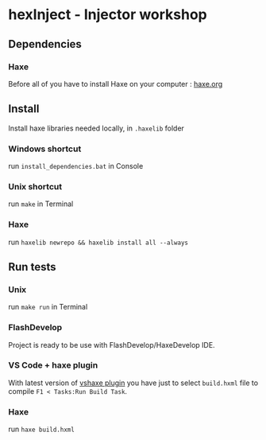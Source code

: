 # hexInject - Injector workshop

## Dependencies
### Haxe
Before all of you have to install Haxe on your computer : [haxe.org](http://haxe.org/download/)

## Install  
Install haxe libraries needed locally, in `.haxelib` folder
### Windows shortcut
run `install_dependencies.bat` in Console
### Unix shortcut
run `make` in Terminal
### Haxe
run `haxelib newrepo && haxelib install all --always`

## Run tests
### Unix
run `make run` in Terminal
### FlashDevelop
Project is ready to be use with FlashDevelop/HaxeDevelop IDE.
### VS Code + haxe plugin
With latest version of [vshaxe plugin](https://github.com/vshaxe/vshaxe/wiki/Installation) you have just to select `build.hxml` file to compile `F1 < Tasks:Run Build Task`.
### Haxe
run `haxe build.hxml`